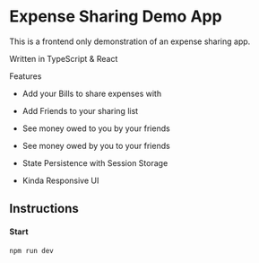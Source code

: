 # Expense Sharing Demo App

This is a frontend only demonstration of an expense sharing app.

Written in TypeScript & React

Features

- Add your Bills to share expenses with

- Add Friends to your sharing list

- See money owed to you by your friends
- See money owed by you to your friends

- State Persistence with Session Storage

- Kinda Responsive UI

## Instructions

#### Start
```
npm run dev
```
